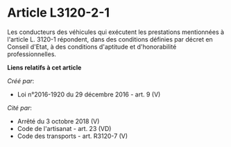 # Article L3120-2-1

Les conducteurs des véhicules qui exécutent les prestations mentionnées à  l'article L. 3120-1 répondent, dans des conditions
définies par décret  en Conseil d'Etat, à des conditions d'aptitude et d'honorabilité  professionnelles.

**Liens relatifs à cet article**

_Créé par_:

  - Loi n°2016-1920 du 29 décembre 2016 - art. 9 (V)

_Cité par_:

  - Arrêté du 3 octobre 2018 (V)
  - Code de l'artisanat - art. 23 (VD)
  - Code des transports - art. R3120-7 (V)
